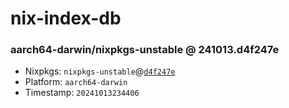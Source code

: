 # nix-index-db
### aarch64-darwin/nixpkgs-unstable @ 241013.d4f247e
- Nixpkgs: `nixpkgs-unstable`@[`d4f247e`](https://github.com/NixOS/nixpkgs/commit/d4f247e89f6e10120f911e2e2d2254a050d0f732)
- Platform: `aarch64-darwin`
- Timestamp: `20241013234406`

